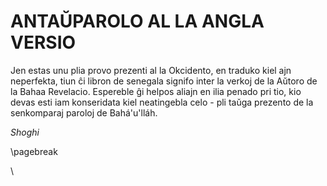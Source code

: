 # ANTAŬPAROLO AL LA ANGLA VERSIO

Jen estas unu plia provo prezenti al la Okcidento, en traduko kiel ajn neperfekta, tiun ĉi libron de senegala signifo inter la verkoj de la Aŭtoro de la Bahaa Revelacio. Espereble ĝi helpos aliajn en ilia penado pri tio, kio devas esti iam konseridata kiel neatingebla celo - pli taŭga prezento de la senkomparaj paroloj de Bahá'u'lláh.

*Shoghi*

\pagebreak

\ 